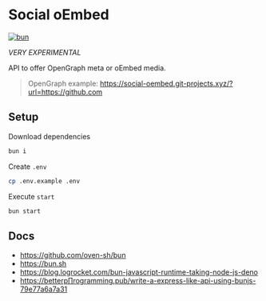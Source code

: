 # **Social oEmbed** <!-- omit in toc -->

[![bun](https://img.shields.io/static/v1?label=Bun&message=v0.2&color=000000&style=flat-square&logo=bun&logoColor=ffffff)](https://bun.sh)

*VERY EXPERIMENTAL*

API to offer OpenGraph meta or oEmbed media.

> OpenGraph example: <https://social-oembed.git-projects.xyz/?url=https://github.com>

## **Setup**

Download dependencies

```bash
bun i
```

Create `.env`

```bash
cp .env.example .env
```

Execute `start`

```bash
bun start
```

## Docs

- <https://github.com/oven-sh/bun>
- <https://bun.sh>
- <https://blog.logrocket.com/bun-javascript-runtime-taking-node-js-deno>
- <https://betterp∏rogramming.pub/write-a-express-like-api-using-bunjs-79e77a6a7a31>

